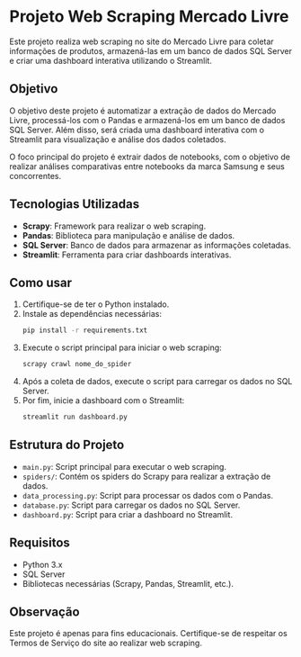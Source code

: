 # Projeto Web Scraping Mercado Livre

Este projeto realiza web scraping no site do Mercado Livre para coletar informações de produtos, armazená-las em um banco de dados SQL Server e criar uma dashboard interativa utilizando o Streamlit.

## Objetivo

O objetivo deste projeto é automatizar a extração de dados do Mercado Livre, processá-los com o Pandas e armazená-los em um banco de dados SQL Server. Além disso, será criada uma dashboard interativa com o Streamlit para visualização e análise dos dados coletados.

O foco principal do projeto é extrair dados de notebooks, com o objetivo de realizar análises comparativas entre notebooks da marca Samsung e seus concorrentes.

## Tecnologias Utilizadas

- **Scrapy**: Framework para realizar o web scraping.
- **Pandas**: Biblioteca para manipulação e análise de dados.
- **SQL Server**: Banco de dados para armazenar as informações coletadas.
- **Streamlit**: Ferramenta para criar dashboards interativas.

## Como usar

1. Certifique-se de ter o Python instalado.
2. Instale as dependências necessárias:
   ```bash
   pip install -r requirements.txt
   ```
3. Execute o script principal para iniciar o web scraping:
   ```bash
   scrapy crawl nome_do_spider
   ```
4. Após a coleta de dados, execute o script para carregar os dados no SQL Server.
5. Por fim, inicie a dashboard com o Streamlit:
   ```bash
   streamlit run dashboard.py
   ```

## Estrutura do Projeto

- `main.py`: Script principal para executar o web scraping.
- `spiders/`: Contém os spiders do Scrapy para realizar a extração de dados.
- `data_processing.py`: Script para processar os dados com o Pandas.
- `database.py`: Script para carregar os dados no SQL Server.
- `dashboard.py`: Script para criar a dashboard no Streamlit.

## Requisitos

- Python 3.x
- SQL Server
- Bibliotecas necessárias (Scrapy, Pandas, Streamlit, etc.).

## Observação

Este projeto é apenas para fins educacionais. Certifique-se de respeitar os Termos de Serviço do site ao realizar web scraping.